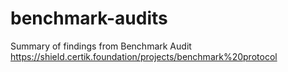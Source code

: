 # benchmark-audits
Summary of findings from Benchmark Audit
https://shield.certik.foundation/projects/benchmark%20protocol
